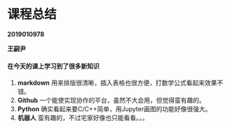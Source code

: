# 课程总结 #

**2019010978**

**王嗣尹**

#### 在今天的课上学习到了很多新知识

1. **markdown** 用来排版很清晰，插入表格也很方便，打数学公式看起来效果不错。
2. **Github** 一个能使实现协作的平台，虽然不大会用，但觉得蛮有趣的。
3. **Python** 确实看起来要C/C++简单，用Jupyter画图的功能好像很强大。
4. **机器人** 蛮有趣的，不过宅家好像也只能看看。。。





